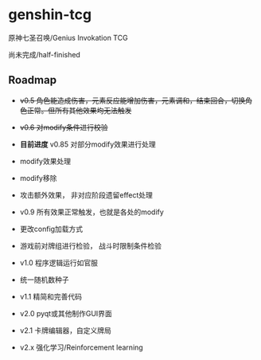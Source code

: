 # genshin-tcg
原神七圣召唤/Genius Invokation TCG

尚未完成/half-finished

## Roadmap

* ~~v0.5 角色能造成伤害，元素反应能增加伤害，元素调和，结束回合，切换角色正常。但所有其他效果均无法触发~~

* ~~v0.6 对modify条件进行校验~~

* **目前进度** v0.85 对部分modify效果进行处理

* modify效果处理

* modify移除

* 攻击额外效果， 非对应阶段遗留effect处理

* v0.9 所有效果正常触发，也就是各处的modify

* 更改config加载方式

* 游戏前对牌组进行检验， 战斗时限制条件检验

* v1.0 程序逻辑运行如官服

* 统一随机数种子

* v1.1 精简和完善代码

* v2.0 pyqt或其他制作GUI界面

* v2.1 卡牌编辑器，自定义牌局

* v2.x 强化学习/Reinforcement learning



